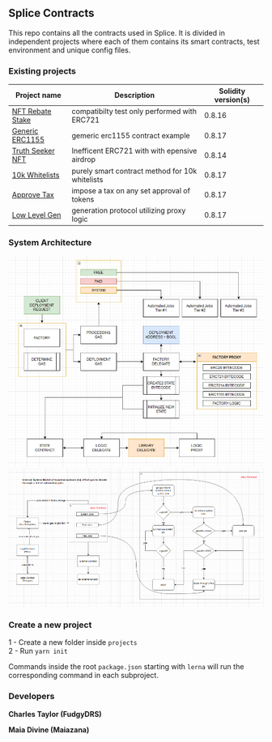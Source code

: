 ## Splice Contracts

This repo contains all the contracts used in Splice. It is divided in independent projects where each of them contains its smart contracts, test environment and unique config files.

### Existing projects

|Project name                                    |Description                                        |Solidity version(s)|
|------------------------------------------------|---------------------------------------------------|-------------------|
|[NFT Rebate Stake](./projects/nft/rebate_stake/)    |compatibilty test only performed with ERC721   |0.8.16             |
|[Generic ERC1155](./projects/nft/erc1155/)          |gemeric erc1155 contract example               |0.8.17             |
|[Truth Seeker NFT](./projects/nft/truth_seeker/)    |Inefficent ERC721 with with epensive airdrop   |0.8.14             |
|[10k Whitelists](./projects/nft/whitelist10k/)      |purely smart contract method for 10k whitelists|0.8.17             |
|[Approve Tax](./projects/token/approve_tax/)        |impose a tax on any set approval of tokens     |0.8.17             |
|[Low Level Gen](./projects/protocol/ll_generator/)  |generation protocol utilizing proxy logic      |0.8.17             |

### System Architecture
![alt text](https://github.com/FudgyDRS/splice/blob/master/projects/protocol/ll_demo/docs/diagram.jpg)
![alt text](https://github.com/FudgyDRS/splice/blob/master/projects/protocol/ll_demo/docs/System%20ISM.png)


### Create a new project

1 - Create a new folder inside `projects` <br/>
2 - Run `yarn init`

Commands inside the root `package.json` starting with `lerna` will run the corresponding command in each subproject.

### Developers
__Charles Taylor (FudgyDRS)__

__Maia Divine (Maiazana)__

